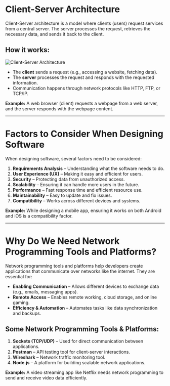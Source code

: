 # Client-Server Architecture
Client-Server architecture is a model where clients (users) request services from a central server. The server processes the request, retrieves the necessary data, and sends it back to the client.

## How it works:
![Client-Server Architecture](https://onlinenotesnepal.com/storage/images/mnfGHJsSJvcEADzmlWtbpgw2jYXNrq9i3BbAO4QE.png)

- The **client** sends a request (e.g., accessing a website, fetching data).
- The **server** processes the request and responds with the requested information.
- Communication happens through network protocols like HTTP, FTP, or TCP/IP.

**Example:** A web browser (client) requests a webpage from a web server, and the server responds with the webpage content.

---

# Factors to Consider When Designing Software
When designing software, several factors need to be considered:

1. **Requirements Analysis** – Understanding what the software needs to do.
2. **User Experience (UX)** – Making it easy and efficient for users.
3. **Security** – Protecting data from unauthorized access.
4. **Scalability** – Ensuring it can handle more users in the future.
5. **Performance** – Fast response time and efficient resource use.
6. **Maintainability** – Easy to update and fix issues.
7. **Compatibility** – Works across different devices and systems.

**Example:** While designing a mobile app, ensuring it works on both Android and iOS is a compatibility factor.

---

# Why Do We Need Network Programming Tools and Platforms?
Network programming tools and platforms help developers create applications that communicate over networks like the internet. They are essential for:

- **Enabling Communication** – Allows different devices to exchange data (e.g., emails, messaging apps).
- **Remote Access** – Enables remote working, cloud storage, and online gaming.
- **Efficiency & Automation** – Automates tasks like data synchronization and backups.

## Some Network Programming Tools & Platforms:
1. **Sockets (TCP/UDP)** – Used for direct communication between applications.
2. **Postman** – API testing tool for client-server interactions.
3. **Wireshark** – Network traffic monitoring tool.
4. **Node.js** – A platform for building scalable network applications.

**Example:** A video streaming app like Netflix needs network programming to send and receive video data efficiently.
